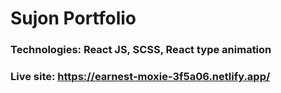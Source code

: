 # Sujon Portfolio

### Technologies: React JS, SCSS, React type animation
 
### Live site: https://earnest-moxie-3f5a06.netlify.app/
